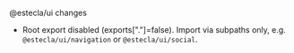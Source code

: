 @estecla/ui changes

- Root export disabled (exports["."]=false). Import via subpaths only, e.g. `@estecla/ui/navigation` or `@estecla/ui/social`.